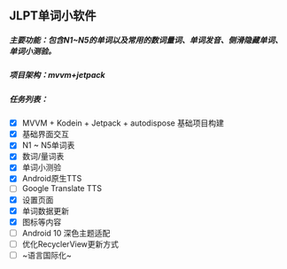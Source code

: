 ## JLPT单词小软件

##### 主要功能：包含N1~N5的单词以及常用的数词量词、单词发音、侧滑隐藏单词、单词小测验。
##### 项目架构：mvvm+jetpack
##### 任务列表：
- [x] MVVM + Kodein + Jetpack + autodispose 基础项目构建
- [x] 基础界面交互
- [x] N1 ~ N5单词表
- [x] 数词/量词表
- [x] 单词小测验
- [x] Android原生TTS
- [ ] Google Translate TTS
- [x] 设置页面
- [x] 单词数据更新
- [x] 图标等内容
- [ ] Android 10 深色主题适配
- [ ] 优化RecyclerView更新方式
- [ ] ~语言国际化~
